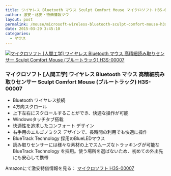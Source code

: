 ```yaml
---
title: ワイヤレス Bluetooth マウス Sculpt Comfort Mouse マイクロソフト H3S-00007 タイムセール54%0FF激安特価1,800円台！送料無料！
author: 激安・格安・特価情報ツウ
layout: post
permalink: /mouse/microsoft-wireless-bluetooth-sculpt-comfort-mouse-h3s-00007.html
date: 2015-03-29 3:45:10
categories:
  - マウス
---
```

<div class="img-bg2 img_L">
<a href="http://www.amazon.co.jp/exec/obidos/ASIN/B00DFQWGYE/tokkajohotsu-22/ref=nosim/" name="amanatulink" target="_blank"><img src="http://ecx.images-amazon.com/images/I/419ZFXuLcyL._SL160_.jpg" alt="マイクロソフト [人間工学] ワイヤレス Bluetooth マウス 高精細読み取りセンサー Sculpt Comfort Mouse (ブルートラック)  H3S-00007" style="border: none;" /></a>
</div>

### マイクロソフト [人間工学] ワイヤレス Bluetooth マウス 高精細読み取りセンサー Sculpt Comfort Mouse (ブルートラック) H3S-00007

* Bluetooth ワイヤレス接続
* 4方向スクロール
* 上下左右にスクロールすることができ、快適な操作が可能
* Windowsタッチタブ搭載
* 快適性を追求したコンフォート デザイン
* 右手用のエルゴノミクス デザインで、長時間の利用でも快適に操作
* BlueTrack Technology 採用のBlueLEDマウス
* 読み取りセンサーには様々な素材の上でスムーズなトラッキングが可能な BlueTrack Technology を採用。使う場所を選ばないため、初めての外出先にも安心して携帯

Amazonにて激安特価情報を見る： <span class="fs150p"><a href="http://www.amazon.co.jp/exec/obidos/ASIN/B00DFQWGYE/tokkajohotsu-22/ref=nosim/" target="_blank">マイクロソフト H3S-00007</a></span>
